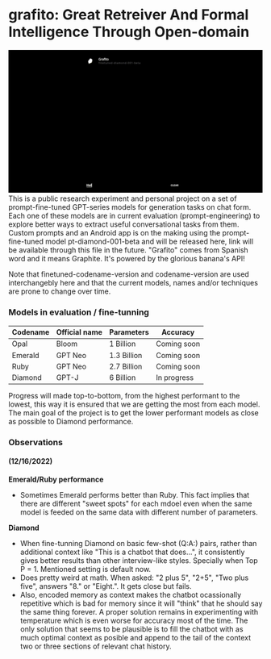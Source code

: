 # grafito: Great Retreiver And Formal Intelligence Through Open-domain
![Alt Text](https://raw.githubusercontent.com/appvoid/grafito/1a5d76f45bb1ceb5ca012b6337072796df00c383/grafito.gif)
This is a public research experiment and personal project on a set of prompt-fine-tuned GPT-series models for generation tasks on chat form. Each one of these models are in current evaluation (prompt-engineering) to explore better ways to extract useful conversational tasks from them. Custom prompts and an Android app is on the making using the prompt-fine-tuned model pt-diamond-001-beta and will be released here, link will be available through this file in the future. "Grafito" comes from Spanish word and it means Graphite. It's powered by the glorious banana's API!

Note that finetuned-codename-version and codename-version are used interchangebly here and that the current models, names and/or techniques are prone to change over time.

### Models in evaluation / fine-tunning
| Codename    |Official name| Parameters  | Accuracy    |
| ----------- | ----------- | ----------- | ----------- |
| Opal        | Bloom       | 1 Billion   | Coming soon | 
| Emerald     | GPT Neo     | 1.3 Billion | Coming soon |
| Ruby        | GPT Neo     | 2.7 Billion | Coming soon |
| Diamond     | GPT-J       | 6 Billion   | In progress |

Progress will made top-to-bottom, from the highest performant to the lowest, this way it is ensured that we are getting the most from each model. The main goal of the project is to get the lower performant models as close as possible to Diamond performance.

### Observations

#### (12/16/2022)
**Emerald/Ruby performance**

- Sometimes Emerald performs better than Ruby. This fact implies that there are different "sweet spots" for each mdoel even when the same model is feeded on the same data with different number of parameters.

**Diamond**
- When fine-tunning Diamond on basic few-shot (Q:A:) pairs, rather than additional context like "This is a chatbot that does...", it consistently gives better results than other interview-like styles. Specially when Top P = 1. Mentioned setting is default now.
- Does pretty weird at math. When asked: "2 plus 5", "2+5", "Two plus five", answers "8." or "Eight.". It gets close but fails.
- Also, encoded memory as context makes the chatbot ocassionally repetitive which is bad for memory since it will "think" that he should say the same thing forever. A proper solution remains in experimenting with temperature which is even worse for accuracy most of the time. The only solution that seems to be plausible is to fill the chatbot with as much optimal context as posible and append to the tail of the context two or three sections of relevant chat history.
